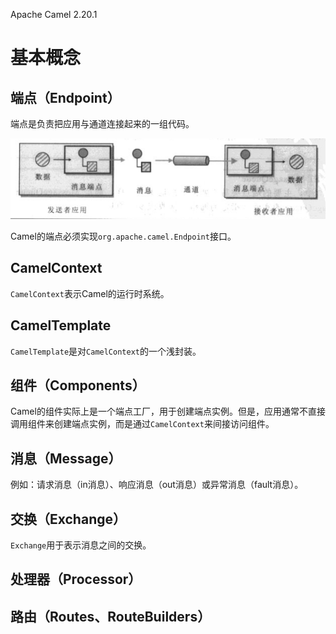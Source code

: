 Apache Camel 2.20.1

# 基本概念

## 端点（Endpoint）

端点是负责把应用与通道连接起来的一组代码。

![端点](resources/Camel/端点.png)

Camel的端点必须实现`org.apache.camel.Endpoint`接口。

## CamelContext

`CamelContext`表示Camel的运行时系统。

## CamelTemplate

`CamelTemplate`是对`CamelContext`的一个浅封装。

## 组件（Components）

Camel的组件实际上是一个端点工厂，用于创建端点实例。但是，应用通常不直接调用组件来创建端点实例，而是通过`CamelContext`来间接访问组件。

## 消息（Message）

例如：请求消息（in消息）、响应消息（out消息）或异常消息（fault消息）。

## 交换（Exchange）

`Exchange`用于表示消息之间的交换。

## 处理器（Processor）

## 路由（Routes、RouteBuilders）

